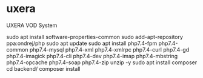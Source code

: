 # uxera
UXERA VOD System

sudo apt install software-properties-common
sudo add-apt-repository ppa:ondrej/php
sudo apt update
sudo apt install php7.4-fpm php7.4-common php7.4-mysql php7.4-xml php7.4-xmlrpc php7.4-curl php7.4-gd php7.4-imagick php7.4-cli php7.4-dev php7.4-imap php7.4-mbstring php7.4-opcache php7.4-soap php7.4-zip unzip -y
sudo apt install composer
cd backend/
composer install
